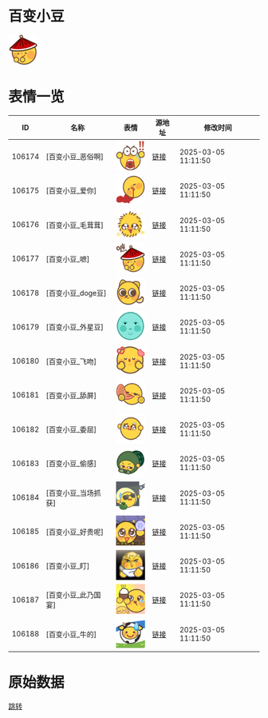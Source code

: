 # 百变小豆

<img src="./cover.png" height="60" alt="cover" />

# 表情一览

|ID|名称|表情|源地址|修改时间|
|----|----|----|----|----|
|106174|[百变小豆_恶俗啊]|<img src="./pic/106174_%5B百变小豆_恶俗啊%5D.png" height="60" alt="恶俗啊"/>|[链接](https://i0.hdslb.com/bfs/garb/4f2c4d6c564f40b68b1603915d8766ef761ff4f3.png)|2025-03-05 11:11:50|
|106175|[百变小豆_爱你]|<img src="./pic/106175_%5B百变小豆_爱你%5D.png" height="60" alt="爱你"/>|[链接](https://i0.hdslb.com/bfs/garb/935ff6ce23c645da5de50c58200a399e0362fe3e.png)|2025-03-05 11:11:50|
|106176|[百变小豆_毛茸茸]|<img src="./pic/106176_%5B百变小豆_毛茸茸%5D.png" height="60" alt="毛茸茸"/>|[链接](https://i0.hdslb.com/bfs/garb/722b129f154b890e4b257b11fc9ee6fa8c1a5b8d.png)|2025-03-05 11:11:50|
|106177|[百变小豆_嗻]|<img src="./pic/106177_%5B百变小豆_嗻%5D.png" height="60" alt="嗻"/>|[链接](https://i0.hdslb.com/bfs/garb/ebc748157ff0f8349c875a0f6ec0b5627206cafe.png)|2025-03-05 11:11:50|
|106178|[百变小豆_doge豆]|<img src="./pic/106178_%5B百变小豆_doge豆%5D.png" height="60" alt="doge豆"/>|[链接](https://i0.hdslb.com/bfs/garb/f3093d5776b455b0962a8b334863cb4ce94b707e.png)|2025-03-05 11:11:50|
|106179|[百变小豆_外星豆]|<img src="./pic/106179_%5B百变小豆_外星豆%5D.png" height="60" alt="外星豆"/>|[链接](https://i0.hdslb.com/bfs/garb/8a186929ebb9db86e38383b0099b1896e50d23b9.png)|2025-03-05 11:11:50|
|106180|[百变小豆_飞吻]|<img src="./pic/106180_%5B百变小豆_飞吻%5D.png" height="60" alt="飞吻"/>|[链接](https://i0.hdslb.com/bfs/garb/83a6dad9a2d471b1d777a6a0eb440719a50141ea.png)|2025-03-05 11:11:50|
|106181|[百变小豆_舔屏]|<img src="./pic/106181_%5B百变小豆_舔屏%5D.png" height="60" alt="舔屏"/>|[链接](https://i0.hdslb.com/bfs/garb/b058584f551d578e8818e06376cf2ff675e91bd3.png)|2025-03-05 11:11:50|
|106182|[百变小豆_委屈]|<img src="./pic/106182_%5B百变小豆_委屈%5D.png" height="60" alt="委屈"/>|[链接](https://i0.hdslb.com/bfs/garb/5df03b84d90d3c68623a589450e7879396057269.png)|2025-03-05 11:11:50|
|106183|[百变小豆_偷感]|<img src="./pic/106183_%5B百变小豆_偷感%5D.png" height="60" alt="偷感"/>|[链接](https://i0.hdslb.com/bfs/garb/1d0812db01b2da6a8392bedd51a9d639968c6eaa.png)|2025-03-05 11:11:50|
|106184|[百变小豆_当场抓获]|<img src="./pic/106184_%5B百变小豆_当场抓获%5D.png" height="60" alt="当场抓获"/>|[链接](https://i0.hdslb.com/bfs/garb/61afed071738d10776188880f8842fe972b3ae59.png)|2025-03-05 11:11:50|
|106185|[百变小豆_好贵呢]|<img src="./pic/106185_%5B百变小豆_好贵呢%5D.png" height="60" alt="好贵呢"/>|[链接](https://i0.hdslb.com/bfs/garb/b4001ff286c8a05bc0c5915d69952fedc7395438.png)|2025-03-05 11:11:50|
|106186|[百变小豆_盯]|<img src="./pic/106186_%5B百变小豆_盯%5D.png" height="60" alt="盯"/>|[链接](https://i0.hdslb.com/bfs/garb/287ffbe6e3660f2020d7f2fa47de09e573efe7ee.png)|2025-03-05 11:11:50|
|106187|[百变小豆_此乃国宴]|<img src="./pic/106187_%5B百变小豆_此乃国宴%5D.png" height="60" alt="此乃国宴"/>|[链接](https://i0.hdslb.com/bfs/garb/9a7c9015f5832ebc45f2fb68de6dd5b0496a1c77.png)|2025-03-05 11:11:50|
|106188|[百变小豆_牛的]|<img src="./pic/106188_%5B百变小豆_牛的%5D.png" height="60" alt="牛的"/>|[链接](https://i0.hdslb.com/bfs/garb/cb56e8b7b48ad37c365c8bc70460a0f6869ef985.png)|2025-03-05 11:11:50|

# 原始数据

[跳转](./raw.json)

